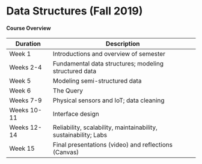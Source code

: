 # Data Structures (Fall 2019)

#### Course Overview

Duration | Description
--- | -------
Week 1 | Introductions and overview of semester
Weeks 2-4 | Fundamental data structures; modeling structured data
Week 5 | Modeling semi-structured data
Week 6 | The Query
Weeks 7-9 | Physical sensors and IoT; data cleaning
Weeks 10-11 | Interface design
Weeks 12-14 | Reliability, scalability, maintainability, sustainability; Labs
Week 15 | Final presentations (video) and reflections (Canvas)
